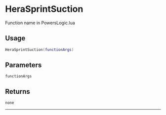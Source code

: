 # HeraSprintSuction
Function name in PowersLogic.lua
## Usage
```lua
HeraSprintSuction(functionArgs)
```
## Parameters
`functionArgs`
## Returns
`none`

---
